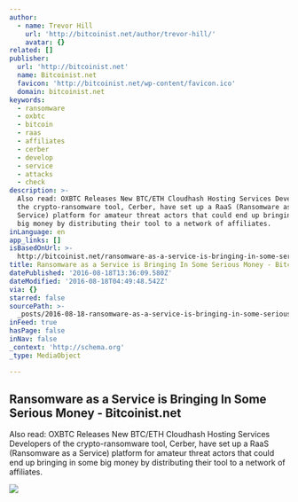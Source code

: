 ```yaml
---
author:
  - name: Trevor Hill
    url: 'http://bitcoinist.net/author/trevor-hill/'
    avatar: {}
related: []
publisher:
  url: 'http://bitcoinist.net'
  name: Bitcoinist.net
  favicon: 'http://bitcoinist.net/wp-content/favicon.ico'
  domain: bitcoinist.net
keywords:
  - ransomware
  - oxbtc
  - bitcoin
  - raas
  - affiliates
  - cerber
  - develop
  - service
  - attacks
  - check
description: >-
  Also read: OXBTC Releases New BTC/ETH Cloudhash Hosting Services Developers of
  the crypto-ransomware tool, Cerber, have set up a RaaS (Ransomware as a
  Service) platform for amateur threat actors that could end up bringing in some
  big money by distributing their tool to a network of affiliates.
inLanguage: en
app_links: []
isBasedOnUrl: >-
  http://bitcoinist.net/ransomware-as-a-service-is-bringing-in-some-serious-money/
title: Ransomware as a Service is Bringing In Some Serious Money - Bitcoinist.net
datePublished: '2016-08-18T13:36:09.580Z'
dateModified: '2016-08-18T04:49:48.542Z'
via: {}
starred: false
sourcePath: >-
  _posts/2016-08-18-ransomware-as-a-service-is-bringing-in-some-serious-money-.md
inFeed: true
hasPage: false
inNav: false
_context: 'http://schema.org'
_type: MediaObject

---
```

<article style=""><h1>Ransomware as a Service is Bringing In Some Serious Money - Bitcoinist.net</h1><p>Also read: OXBTC Releases New BTC/ETH Cloudhash Hosting Services Developers of the crypto-ransomware tool, Cerber, have set up a RaaS (Ransomware as a Service) platform for amateur threat actors that could end up bringing in some big money by distributing their tool to a network of affiliates.</p><img src="http://bitcoinist.net/wp-content/uploads/2016/08/Ransomware.jpg" /></article>